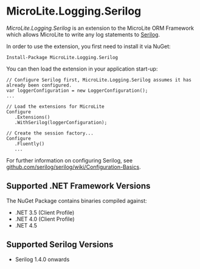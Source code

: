 MicroLite.Logging.Serilog
=========================

_MicroLite.Logging.Serilog_ is an extension to the MicroLite ORM Framework which allows MicroLite to write any log statements to [Serilog](http://serilog.net/).

In order to use the extension, you first need to install it via NuGet:

    Install-Package MicroLite.Logging.Serilog

You can then load the extension in your application start-up:

    // Configure Serilog first, MicroLite.Logging.Serilog assumes it has already been configured.
    var loggerConfiguration = new LoggerConfiguration();
    ...

    // Load the extensions for MicroLite
    Configure
       .Extensions()
       .WithSerilog(loggerConfiguration);

    // Create the session factory...
    Configure
       .Fluently()
       ...

For further information on configuring Serilog, see [github.com/serilog/serilog/wiki/Configuration-Basics](https://github.com/serilog/serilog/wiki/Configuration-Basics).

## Supported .NET Framework Versions

The NuGet Package contains binaries compiled against:

* .NET 3.5 (Client Profile)
* .NET 4.0 (Client Profile)
* .NET 4.5

## Supported Serilog Versions

* Serilog 1.4.0 onwards